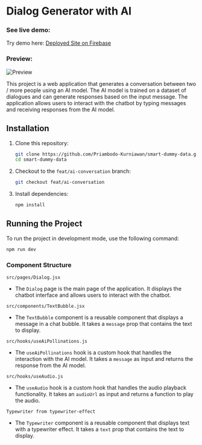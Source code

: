 # Dialog Generator with AI

### See live demo:

Try demo here: [Deployed Site on Firebase](https://codebeast.web.app/dialog)

### Preview:

![Preview](./screenshots/dialog-generator.png.png)

This project is a web application that generates a conversation between two / more people using an AI model. The AI model is trained on a dataset of dialogues and can generate responses based on the input message. The application allows users to interact with the chatbot by typing messages and receiving responses from the AI model.

## Installation

1. Clone this repository:

    ```sh
    git clone https://github.com/Priambodo-Kurniawan/smart-dummy-data.git
    cd smart-dummy-data
    ```

2. Checkout to the `feat/ai-conversation` branch:

    ```sh
    git checkout feat/ai-conversation
    ```

3. Install dependencies:
    ```sh
    npm install
    ```

## Running the Project

To run the project in development mode, use the following command:

```sh
npm run dev
```

### Component Structure

`src/pages/Dialog.jsx`

-   The `Dialog` page is the main page of the application. It displays the chatbot interface and allows users to interact with the chatbot.

`src/components/TextBubble.jsx`

-   The `TextBubble` component is a reusable component that displays a message in a chat bubble. It takes a `message` prop that contains the text to display.

`src/hooks/useAiPollinations.js`

-   The `useAiPollinations` hook is a custom hook that handles the interaction with the AI model. It takes a `message` as input and returns the response from the AI model.

`src/hooks/useAudio.js`

-   The `useAudio` hook is a custom hook that handles the audio playback functionality. It takes an `audioUrl` as input and returns a function to play the audio.

`Typewriter from typewriter-effect`

-   The `Typewriter` component is a reusable component that displays text with a typewriter effect. It takes a `text` prop that contains the text to display.

